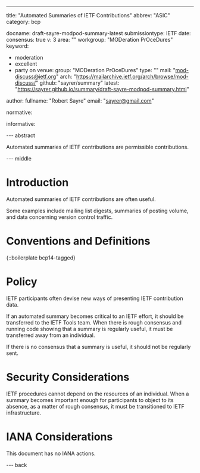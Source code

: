 ---
title: "Automated Summaries of IETF Contributions"
abbrev: "ASIC"
category: bcp

docname: draft-sayre-modpod-summary-latest
submissiontype: IETF
date:
consensus: true
v: 3
area: ""
workgroup: "MODeration PrOceDures"
keyword:
 - moderation
 - excellent
 - party on
venue:
  group: "MODeration PrOceDures"
  type: ""
  mail: "mod-discuss@ietf.org"
  arch: "https://mailarchive.ietf.org/arch/browse/mod-discuss/"
  github: "sayrer/summary"
  latest: "https://sayrer.github.io/summary/draft-sayre-modpod-summary.html"

author:
  fullname: "Robert Sayre"
  email: "sayrer@gmail.com"

normative:

informative:


--- abstract

Automated summaries of IETF contributions are permissible contributions.

--- middle

# Introduction

Automated summaries of IETF contributions are often useful.

Some examples include mailing list digests, summaries of posting volume, and data concerning version control traffic.

# Conventions and Definitions

{::boilerplate bcp14-tagged}

# Policy

IETF participants often devise new ways of presenting IETF contribution data.

If an automated summary becomes critical to an IETF effort, it should be transferred to the IETF Tools team. When there is rough consensus and running code showing that a summary is regularly useful, it must be transferred away from an individual.

If there is no consensus that a summary is useful, it should not be regularly sent.

# Security Considerations

IETF procedures cannot depend on the resources of an individual. When a summary becomes important enough for participants to object to its absence, as a matter of rough consensus, it must be transitioned to IETF infrastructure.

# IANA Considerations

This document has no IANA actions.


--- back
